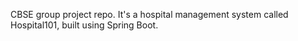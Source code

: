 CBSE group project repo. It's a hospital management system called Hospital101, built using Spring Boot.

